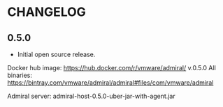 # CHANGELOG

## 0.5.0

* Initial open source release.

Docker hub image: https://hub.docker.com/r/vmware/admiral/ v.0.5.0
All binaries: https://bintray.com/vmware/admiral/admiral#files/com/vmware/admiral

Admiral server: admiral-host-0.5.0-uber-jar-with-agent.jar